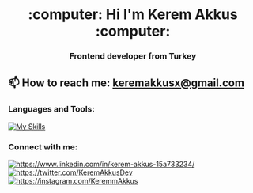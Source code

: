 <h1 align="center">:computer: Hi I'm Kerem Akkus :computer:</h1>
<h3 align="center">Frontend developer from Turkey</h3>

## 📫 How to reach me: keremakkusx@gmail.com

<h3 align="left">Languages and Tools:</h3>

[![My Skills](https://skillicons.dev/icons?i=html,css,js,ts,react,redux,bootstrap,sass,tailwind,figma,git,python,cs,linux&perline=7)](https://skillicons.dev)

<h3 align="left">Connect with me:</h3>
<p align="left">
  
<a href="https://www.linkedin.com/in/kerem-akkus-15a733234/" target="blank"><img align="center" src="https://skillicons.dev/icons?i=linkedin" alt="https://www.linkedin.com/in/kerem-akkus-15a733234/"/></a>
<a href="https://twitter.com/KeremAkkusDev" target="blank"><img align="center" src="https://skillicons.dev/icons?i=twitter" alt="https://twitter.com/KeremAkkusDev" /></a>
<a href="https://instagram.com/KeremmAkkus" target="blank"><img align="center" src="https://skillicons.dev/icons?i=instagram" alt="https://instagram.com/KeremmAkkus" /></a>
</p>
